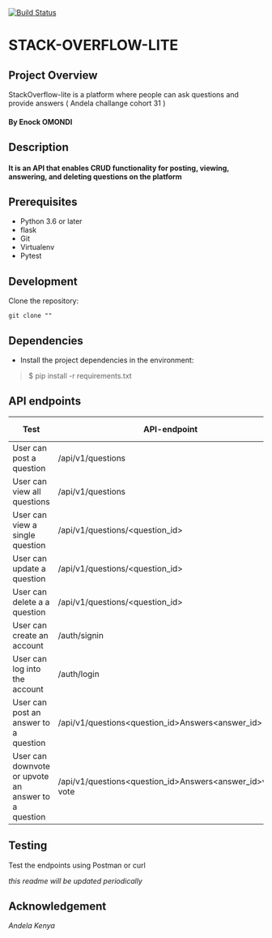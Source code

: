 [![Build Status](https://travis-ci.org/Enockkenya/stack-overflow-lite.svg?branch=master)](https://travis-ci.org/Enockkenya/stack-overflow-lite)

# STACK-OVERFLOW-LITE

## Project Overview
 StackOverflow-lite is a platform where people can ask questions and provide answers ( Andela challange cohort 31 )

#### By ****Enock OMONDI****
## Description

#### It is an API that enables CRUD functionality for posting, viewing, answering, and deleting questions on the platform

## Prerequisites

* Python 3.6 or later
* flask
* Git 
* Virtualenv
* Pytest

## Development

Clone the repository:

```git clone "" ```




## Dependencies

- Install the project dependencies in the environment:
> $ pip install -r requirements.txt

## API endpoints

Test | API-endpoint | HTTP-Verb
------------ | -------------- | ------------ 
User can post a question | /api/v1/questions | POST
User can view all questions | /api/v1/questions | GET
User can view a single question | /api/v1/questions/<question_id> | GET
User can update a question | /api/v1/questions/<question_id> |PUT
User can delete a a question | /api/v1/questions/<question_id> | DELETE
User can create an account | /auth/signin | POST
User can log into the account | /auth/login | POST
User can post an answer to a question | /api/v1/questions<question_id>Answers<answer_id> | POST
User can downvote or upvote an answer to a question | /api/v1/questions<question_id>Answers<answer_id>vote?vote | POST

## Testing
Test the endpoints using Postman or curl

*this readme will be updated periodically*

## Acknowledgement

*Andela Kenya*
